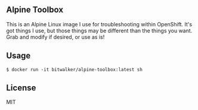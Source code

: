 ## Alpine Toolbox

This is an Alpine Linux image I use for troubleshooting within OpenShift. It's got things I use, but those things may be
different than the things you want. Grab and modify if desired, or use as is!

## Usage

```
$ docker run -it bitwalker/alpine-toolbox:latest sh
```

## License

MIT
